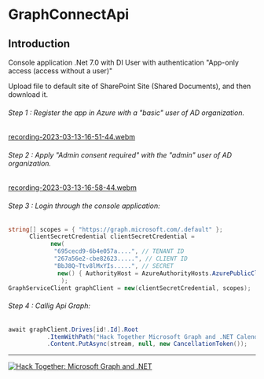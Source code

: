 # GraphConnectApi

## Introduction

Console application .Net 7.0 with DI
User with authentication "App-only access (access without a user)"

Upload file to default site of SharePoint Site (Shared Documents), and then download it.

###### Step 1 : Register the app in Azure with a "basic" user of AD organization.
[recording-2023-03-13-16-51-44.webm](https://user-images.githubusercontent.com/6364350/224755469-f903ce04-7f3a-4e89-9ac3-c8115cba5831.webm)



###### Step 2 : Apply "Admin consent required" with the "admin" user of AD organization.
[recording-2023-03-13-16-58-44.webm](https://user-images.githubusercontent.com/6364350/224757632-682a209c-5e7e-4a0d-a28f-e70d728afc1b.webm)


###### Step 3 : Login through the console application:
```C#
string[] scopes = { "https://graph.microsoft.com/.default" };
      ClientSecretCredential clientSecretCredential =
            new(
             "695cecd9-6b4e057a....", // TENANT ID
             "267a56e2-cbe82623.....", // CLIENT ID
             "BbJ8Q~Ttv8lMxYIs.....", // SECRET
              new() { AuthorityHost = AzureAuthorityHosts.AzurePublicCloud }
               );
GraphServiceClient graphClient = new(clientSecretCredential, scopes);
```

###### Step 4 : Callig Api Graph:
```C#
await graphClient.Drives[id!.Id].Root
           .ItemWithPath("Hack Together Microsoft Graph and .NET Calendar.ics")
           .Content.PutAsync(stream, null, new CancellationToken());
```


------

[![Hack Together: Microsoft Graph and .NET](https://img.shields.io/badge/Microsoft%20-Hack--Together-orange?style=for-the-badge&logo=microsoft)](https://github.com/microsoft/hack-together)
